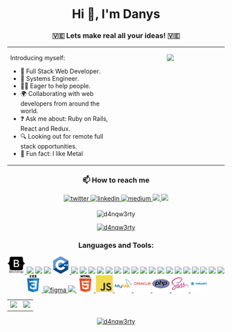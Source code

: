 <h1 align="center">Hi 👋, I'm Danys</h1>
<h3 align="center">🇻🇪 Lets make real all your ideas! 🇻🇪</h3>

<table border="0">
  <tr border="0">
    <td valign="top"  border="0" width="50%">
      
  Introducing myself:
      
- 🦆 Full Stack Web Developer.
- 🥇 Systems Engineer.
- 👨‍💻 Eager to help people.
- 🌍 Collaborating with web developers from around the world.
- ❓ Ask me about: Ruby on Rails, React and Redux.
- 🔍 Looking out for remote full stack opportunities.
- 🤘 Fun fact: I like Metal
     </td>
    <td valign="top">
       <p align="center">
         <img  src="https://i.ibb.co/zmf5vbT/Danys-Linares.gif"  height="250px" />
        </p>
     </td>
  </tr>
</table>

### <div align="center">📫 How to reach me</div>  
<div align="center">
<a href="https://twitter.com/Danys_Linares" target="_blank">
<img src=https://img.shields.io/badge/twitter-%2300acee.svg?&style=for-the-badge&logo=twitter&logoColor=white alt=twitter style="margin-bottom: 5px;" />
</a>
<a href="https://www.linkedin.com/in/danys-linares/" target="_blank">
<img src=https://img.shields.io/badge/linkedin-%231E77B5.svg?&style=for-the-badge&logo=linkedin&logoColor=white alt=linkedin style="margin-bottom: 5px;" />
</a>
<a href="https://medium.com/@danlinmoy" target="_blank">
<img src=https://img.shields.io/badge/medium-%23292929.svg?&style=for-the-badge&logo=medium&logoColor=white alt=medium style="margin-bottom: 5px;" />
</a>
<a href="mailto:danlinmoy@gmail.ocm">
<img src='https://img.shields.io/badge/Gmail-D14836?style=for-the-badge&logo=gmail&logoColor=white'>
 </a>
 <a href='https://api.whatsapp.com/send?phone=584120651385'><img src='https://img.shields.io/badge/WhatsApp-25D366?style=for-the-badge&logo=whatsapp&logoColor=white'/></a>  
</div>


<p align="center"> <img src="https://komarev.com/ghpvc/?username=d4nqw3rty&label=Profile%20views&color=0e75b6&style=flat" alt="d4nqw3rty" /> </p>

<p align="center"> <a href="https://github.com/ryo-ma/github-profile-trophy"><img src="https://github-profile-trophy.vercel.app/?username=d4nqw3rty" alt="d4nqw3rty" /></a> </p>

<h3 align="center">Languages and Tools:</h3>
<p align="center">
<a href="https://getbootstrap.com" target="_blank" rel="noreferrer">
   <img src="https://raw.githubusercontent.com/devicons/devicon/master/icons/bootstrap/bootstrap-plain-wordmark.svg" alt="bootstrap" width="40" height="40"/>
 </a>
  <a>
   <img height="50" src="https://user-images.githubusercontent.com/25181517/192108374-8da61ba1-99ec-41d7-80b8-fb2f7c0a4948.png">
 </a>
  <a>
   <img height="50" src="https://user-images.githubusercontent.com/25181517/202896760-337261ed-ee92-4979-84c4-d4b829c7355d.png">
 </a>
   <a>
   <img height="50" src="https://user-images.githubusercontent.com/25181517/192158957-b1256181-356c-46a3-beb9-487af08a6266.png">
   </a>
<a href="https://www.w3schools.com/cpp/" target="_blank" rel="noreferrer">
   <img src="https://raw.githubusercontent.com/devicons/devicon/master/icons/cplusplus/cplusplus-original.svg" alt="cplusplus" width="40" height="40"/>
</a>
   <a>
      <img height="50" src="https://user-images.githubusercontent.com/25181517/189716855-2c69ca7a-5149-4647-936d-780610911353.png">
   </a>
   <a>
       <img height="50" src="https://user-images.githubusercontent.com/25181517/183890595-779a7e64-3f43-4634-bad2-eceef4e80268.png">
   </a>
   <a>
      <img height="50" src="https://user-images.githubusercontent.com/25181517/183897015-94a058a6-b86e-4e42-a37f-bf92061753e5.png">
   </a>
   <a>
      <img height="50" src="https://user-images.githubusercontent.com/25181517/117448124-a2da9800-af3e-11eb-85d2-bd1b69b65603.png">
   </a>
   <a>
      <img height="50" src="https://user-images.githubusercontent.com/25181517/183890598-19a0ac2d-e88a-4005-a8df-1ee36782fde1.png">
   </a>
   <a>
      <img height="50" src="https://user-images.githubusercontent.com/25181517/121401671-49102800-c959-11eb-9f6f-74d49a5e1774.png">
   </a>
   <a>
      <img height="50" src="https://user-images.githubusercontent.com/25181517/192603745-7d34df9e-7756-4756-a539-6a61badf7a80.png">
   </a>
   <a>
      <img height="50" src="https://user-images.githubusercontent.com/25181517/192603748-3ac17112-3653-4257-80da-a57334b11411.png">
   </a>
   <a>
      <img height="50" src="https://user-images.githubusercontent.com/25181517/192603750-4142ae75-10fa-4b61-a773-8b2052834357.png">
   </a>
   <a>
     <img height="50" src="https://user-images.githubusercontent.com/25181517/117208740-bfb78400-adf5-11eb-97bb-09072b6bedfc.png">
   </a>
   <a>
      <img height="50" src="https://user-images.githubusercontent.com/25181517/183896128-ec99105a-ec1a-4d85-b08b-1aa1620b2046.png">
   </a>
   <a>
      <img height="50" src="https://user-images.githubusercontent.com/25181517/183868728-b2e11072-00a5-47e2-8a4e-4ebbb2b8c554.png">
   </a>
   <a>
      <img height="50" src="https://user-images.githubusercontent.com/25181517/183896132-54262f2e-6d98-41e3-8888-e40ab5a17326.png">
   </a>
   <a>
      <img height="50" src="https://user-images.githubusercontent.com/25181517/186884150-05e9ff6d-340e-4802-9533-2c3f02363ee3.png">
   </a>
   <a>
      <img height="50" src="https://user-images.githubusercontent.com/25181517/186884153-99edc188-e4aa-4c84-91b0-e2df260ebc33.png">
   </a>
   <a>
      <img height="50" src="https://user-images.githubusercontent.com/25181517/187896150-cc1dcb12-d490-445c-8e4d-1275cd2388d6.png">
   </a>
   <a>
      <img height="50" src="https://user-images.githubusercontent.com/25181517/187955005-f4ca6f1a-e727-497b-b81b-93fb9726268e.png">
   </a>
   <a>
      <img height="50" src="https://user-images.githubusercontent.com/25181517/192107858-fe19f043-c502-4009-8c47-476fc89718ad.png">
   </a>
 <a href="https://www.w3schools.com/css/" target="_blank" rel="noreferrer">
<img src="https://raw.githubusercontent.com/devicons/devicon/master/icons/css3/css3-original-wordmark.svg" alt="css3" width="40" height="40"/>
  </a>
 <a href="https://www.figma.com/" target="_blank" rel="noreferrer">
<img src="https://www.vectorlogo.zone/logos/figma/figma-icon.svg" alt="figma" width="40" height="40"/>
  </a>
<a href="https://git-scm.com/" target="_blank" rel="noreferrer"> <img height="50" src="https://user-images.githubusercontent.com/25181517/192108891-d86b6220-e232-423a-bf5f-90903e6887c3.png"> </a>
<a href="https://www.w3.org/html/" target="_blank" rel="noreferrer">
   <img src="https://raw.githubusercontent.com/devicons/devicon/master/icons/html5/html5-original-wordmark.svg" alt="html5" width="40" height="40"/>
 </a>
<a href="https://developer.mozilla.org/en-US/docs/Web/JavaScript" target="_blank" rel="noreferrer">
  <img src="https://raw.githubusercontent.com/devicons/devicon/master/icons/javascript/javascript-original.svg" alt="javascript" width="40" height="40"/>
  </a>
 <a href="https://www.microsoft.com/en-us/sql-server" target="_blank" rel="noreferrer">
<img src="https://raw.githubusercontent.com/devicons/devicon/master/icons/mysql/mysql-original-wordmark.svg" alt="mysql" width="40" height="40"/>
 </a>
  <a href="https://www.oracle.com/" target="_blank" rel="noreferrer">
 <img src="https://raw.githubusercontent.com/devicons/devicon/master/icons/oracle/oracle-original.svg" alt="oracle" width="40" height="40"/>
 </a>
 <a href="https://www.php.net" target="_blank" rel="noreferrer">
   <img src="https://raw.githubusercontent.com/devicons/devicon/master/icons/php/php-original.svg" alt="php" width="40" height="40"/>
 </a>
 <a href="https://sass-lang.com" target="_blank" rel="noreferrer">
  <img src="https://raw.githubusercontent.com/devicons/devicon/master/icons/sass/sass-original.svg" alt="sass" width="40" height="40"/>
 </a>
 <a href="https://webpack.js.org" target="_blank" rel="noreferrer">
<img src="https://raw.githubusercontent.com/devicons/devicon/d00d0969292a6569d45b06d3f350f463a0107b0d/icons/webpack/webpack-original-wordmark.svg" alt="webpack" width="40" height="40"/> </a> <a href="https://www.adobe.com/products/xd.html" target="_blank" rel="noreferrer">
 </p>
   <table width="100%" align="center">
   <tr>
      <td>
         <img height="180em" src="https://github-readme-stats.vercel.app/api/top-langs?username=d4nqw3rty&show_icons=true&hide_border=true&theme=tokyonight" />
      </td>
      <td>
         <img height="180em" src="https://github-readme-stats.vercel.app/api?username=d4nqw3rty&show_icons=true&hide_border=true&layout=compact&langs_count=8&&theme=tokyonight" />
      </td>

   </tr>
<!-- https://github-readme-stats.vercel.app/api/top-langs?username=d4nqw3rty&show_icons=true&hide_border=true&layout=compact&langs_count=8&&theme=tokyonight -->
</table>


<p align="center"><img align="center" src="https://github-readme-streak-stats.herokuapp.com/?user=d4nqw3rty&" alt="d4nqw3rty" /></p>
